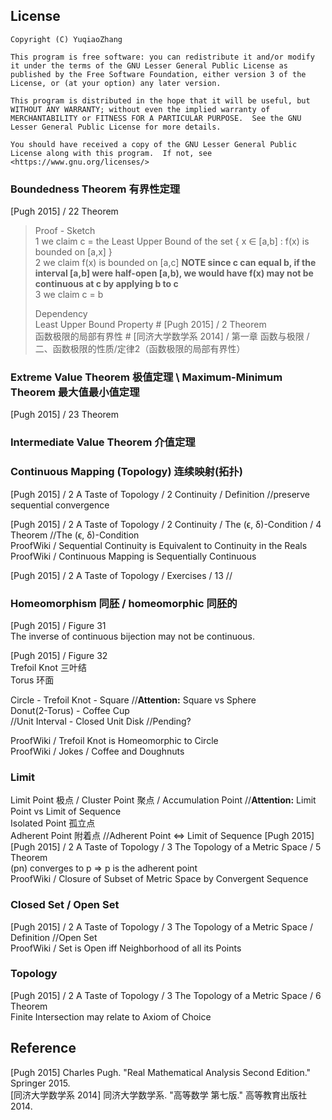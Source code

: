 ## License  
```  
Copyright (C) YuqiaoZhang

This program is free software: you can redistribute it and/or modify it under the terms of the GNU Lesser General Public License as published by the Free Software Foundation, either version 3 of the License, or (at your option) any later version.

This program is distributed in the hope that it will be useful, but WITHOUT ANY WARRANTY; without even the implied warranty of MERCHANTABILITY or FITNESS FOR A PARTICULAR PURPOSE.  See the GNU Lesser General Public License for more details.

You should have received a copy of the GNU Lesser General Public License along with this program.  If not, see <https://www.gnu.org/licenses/>
```  

### Boundedness Theorem 有界性定理  
\[Pugh 2015\] / 22 Theorem  
  
> Proof - Sketch  
> 1 we claim c = the Least Upper Bound of the set { x ∈ \[a,b\] : f(x) is bounded on \[a,x\] }  
> 2 we claim f(x) is bounded on \[a,c\] **NOTE since c can equal b, if the interval \[a,b\] were half-open \[a,b), we would have f(x) may not be continuous at c by applying b to c**  
> 3 we claim c = b  
>  
> Dependency  
> Least Upper Bound Property \# \[Pugh 2015\] / 2 Theorem  
> 函数极限的局部有界性 \# \[同济大学数学系 2014\] / 第一章 函数与极限 / 二、函数极限的性质/定律2（函数极限的局部有界性）  
>  

### Extreme Value Theorem 极值定理 \\ Maximum-Minimum Theorem 最大值最小值定理  
\[Pugh 2015\] / 23 Theorem  


### Intermediate Value Theorem 介值定理  


### Continuous Mapping (Topology) 连续映射(拓扑)  
\[Pugh 2015\] / 2 A Taste of Topology / 2 Continuity / Definition  //preserve sequential convergence  

\[Pugh 2015\] / 2 A Taste of Topology / 2 Continuity / The (ϵ, δ)-Condition / 4 Theorem  //The (ϵ, δ)-Condition  
ProofWiki / Sequential Continuity is Equivalent to Continuity in the Reals  
ProofWiki / Continuous Mapping is Sequentially Continuous  

\[Pugh 2015\] / 2 A Taste of Topology / Exercises / 13  //

### Homeomorphism 同胚 / homeomorphic 同胚的  
\[Pugh 2015\] / Figure 31  
The inverse of continuous bijection may not be continuous.  
  
\[Pugh 2015\] / Figure 32  
Trefoil Knot 三叶结  
Torus 环面  

Circle - Trefoil Knot - Square //**Attention:** Square vs Sphere  
Donut(2-Torus) - Coffee Cup  
//Unit Interval - Closed Unit Disk //Pending?  

ProofWiki / Trefoil Knot is Homeomorphic to Circle  
ProofWiki / Jokes / Coffee and Doughnuts  

### Limit  
Limit Point 极点 / Cluster Point 聚点 / Accumulation Point //**Attention:** Limit Point vs Limit of Sequence  
Isolated Point 孤立点  
Adherent Point 附着点 //Adherent Point ⇔ Limit of Sequence \[Pugh 2015\]  
\[Pugh 2015\] / 2 A Taste of Topology / 3 The Topology of a Metric Space / 5 Theorem  
(pn) converges to p ⇒ p is the adherent point  
ProofWiki / Closure of Subset of Metric Space by Convergent Sequence  

### Closed Set / Open Set 
\[Pugh 2015\] / 2 A Taste of Topology / 3 The Topology of a Metric Space / Definition //Open Set  
ProofWiki / Set is Open iff Neighborhood of all its Points  

### Topology
\[Pugh 2015\] / 2 A Taste of Topology / 3 The Topology of a Metric Space / 6 Theorem  
Finite Intersection may relate to Axiom of Choice  

## Reference  
\[Pugh 2015\] Charles Pugh. "Real Mathematical Analysis Second Edition." Springer 2015.  
\[同济大学数学系 2014\] 同济大学数学系. "高等数学 第七版." 高等教育出版社 2014.   
